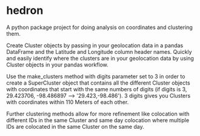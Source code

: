 # hedron
A python package project for doing analysis on coordinates and clustering them.

Create Cluster objects by passing in your geolocation data in a pandas DataFrame and the Latitude and Longitude column header names. Quickly and easily identify where the clusters are in your geolocation data by using Cluster objects in your pandas workflow.

Use the make_clusters method with digits parameter set to 3 in order to create a SuperCluster object that contains all the different Cluster objects with coordinates that start with the same numbers of digits (if digits is 3, 29.423706, -98.486897 --> '29.423,-98.486'). 3 digits gives you Clusters with coordinates within 110 Meters of each other.

Further clustering methods allow for more refinement like colocation with different IDs in the same Cluster and same day colocation where multiple IDs are colocated in the same Cluster on the same day.